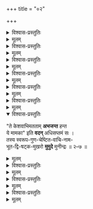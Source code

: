 +++
title = "०२"

+++

<details><summary>विश्वास-प्रस्तुतिः</summary>

पूर्वानुभूत-मुर-वैरि-गुणाभिवृद्ध--  
तद्--बाह्य-सङ्गम--**रुचिस्** तद्-अ-लाभ-**खिन्नः** ।  
सर्वान् अपि स्व-सम-दुःखिन एव भावान्  
**आह** द्वितीय-शतकस्य शठारिर् आद्ये ॥ २–१ ॥
</details>

<details><summary>मूलम्</summary>

पूर्वानुभूतमुरवैरिगुणाभिवृद्ध-  
तद्बाह्यसङ्गमरुचिस् तदलाभखिन्नः ।  
सर्वानपि स्वसमदुःखिन एव भावान्  
आह द्वितीयशतकस्य शठारिर् आद्ये ॥ २–१ ॥
</details>

<details><summary>विश्वास-प्रस्तुतिः</summary>

**संश्लिष्य** दुःख-शमनान् **मुदितः** प्रसङ्गात्  
तन्-मूलम् अब्-ज-नयनस्य महेश्वरत्वम् ।  
**आहान्वयाद्** इतरतो ऽपि मनुष्य-भावे +++(अवतारैः)+++  
पौराणिकोक्त-नयतः शठ-जिद् द्वितीये ॥ २–२ ॥
</details>

<details><summary>मूलम्</summary>

संश्लिष्य दुःखशमनान् मुदितः प्रसङ्गात्  
तन्मूलम् अब्जनयनस्य महेश्वरत्वम् ।  
आहान्वयाद् इतरतोपि मनुष्यभावे  
पौराणिकोक्तनयतः शठजिद् द्वितीये ॥ २–२ ॥
</details>

<details><summary>विश्वास-प्रस्तुतिः</summary>

अन्तस्-स्थ-सर्व-रसम् अम्बु-ज-लोचनस्य  
संयोग-रूपम् **अवगाह्य** सुखामृताब्धिम् ।  
तद्-देशिक-प्रथम-सूरि-गणैः कदा स्यात्  
सङ्गो मम इत्य कथयत् स मुनिस् तृतीये ॥ २–३ ॥
</details>

<details><summary>मूलम्</summary>

अन्तस्स्थसर्वरसम् अम्बुजलोचनस्य  
सम्योगरूपम् अवगाह्य सुखामृताब्धिम् ।  
तद्देशिकप्रथमसूरिगणैः कदा स्यात्  
सङ्गो मम इत्य कथयत् स मुनिस् तृतीये ॥ २–३ ॥
</details>

<details><summary>विश्वास-प्रस्तुतिः</summary>

तत्-प्रार्थितानधिगमेन समुत्थितार्तिर्  
अग्रे हरेः पर-मुखेन यथा **विधेयम्** ।  
आर्तेर् **निवेदनम् अपाकरणार्थनं** च  
**मूर्च्छां** तथा मुनिर् **अगान्** महतीं चतुर्थे ॥ २–४ ॥
</details>

<details><summary>मूलम्</summary>

तत्प्रार्थितानधिगमेन समुत्थितार्तिर्  
अग्रे हरेः परमुखेन यथा विधेयम् ।  
आर्तेर् निवेदनम् अपाकरणार्थनं च  
मूर्च्छां तथा मुनिरगान् महतीं चतुर्थे ॥ २–४ ॥
</details>

<details><summary>विश्वास-प्रस्तुतिः</summary>

**आगम्य** सूरि-सहितः **समपाकृतार्तिः**  
**अत्युज्ज्वलन्** मरकताचल-सन्निभाङ्गः।  
ईशः प्रफुल्ल-कमलाक्षि-कराङ्घ्रिर् आसीत्  
तत् पञ्चमे स **कथयन्** मुनिर् **आननन्द** ॥ २–५ ॥
</details>

<details><summary>मूलम्</summary>

अत्युज्ज्वलन् मरकताचलसन्निभाङ्गः।  
ईशः प्रफुल्लकमलाक्षिकराङ्घ्रिर् आसीत्  
तत् पञ्चमे स कथयन् मुनिराननन्द ॥ २–५ ॥
</details>

<details><summary>विश्वास-प्रस्तुतिः</summary>

"**नीचं** च माम् **अधिगतो** ऽयम्" इति स्व-सूक्त्या  
जातां हरेः स्व-विरहागमने ऽतिशङ्काम् ।  
षष्ठे **निरस्य** दृढ-सङ्ग-गिरा शठारिर्  
आत्मान्वयिष्व् अपि तद् आदरतो **अभ्यनन्दत्** ॥ २–६ ॥
</details>

<details><summary>मूलम्</summary>

नीचं च माम् अधिगतो ऽयमिति स्वसूक्त्या  
जातां हरेः स्वविरहागमने अतिशङ्काम् ।  
षष्ठे निरस्य दृढसङ्गगिरा शठारिर्  
आत्मान्वयिष्वपि तदादरतो अभ्यनन्दत् ॥ २–६ ॥
</details>

<details open><summary>विश्वास-प्रस्तुतिः</summary>

"ते केशवाभिमतताम् **अभजन्त** हन्त  
ये मामका" इति **वदन्** अधिसप्तमं सः ।  
तस्य स्वरूप-गुण-चेष्टित-वाचि-नाम-  
भूत-द्वि-षट्क-मुखरो **मुमुदे** मुनीन्द्रः ॥ २–७ ॥
</details>

<details><summary>मूलम्</summary>

ते केशवाभिमतताम् अभजन्त हन्त  
ये मामका इति वदन् अधिसप्तमं सः ।  
तस्य स्वरूपगुणचेष्टितवाचिनाम  
भूतद्विषट्कमुखरो मुमुदे मुनीन्द्रः ॥ २–७ ॥
</details>

<details><summary>विश्वास-प्रस्तुतिः</summary>

आत्मान्वयिष्व् अपि हरेः प्रियताम् **अवेक्ष्य**  
सर्वात्मनः **स्वजनयन्** मुनिर् अष्टमेन ।  
मोक्ष-प्रदत्वम् **उपदिश्य** तद्-आभिमुख्य+  
+अलाभात् स्वलाभम् अधिकम् बहु **मन्यते** स्म ॥ २–८ ॥
</details>

<details><summary>मूलम्</summary>

भूतद्विषट्कमुखरो मुमुदे मुनीन्द्रः ॥ २–७ ॥  
आत्मान्वयिष्वपि हरेः प्रियताम् अवेक्ष्य  
सर्वात्मनः स्वजनयन् मुनिर् अष्टमेन ।  
मोक्षप्रदत्वम् उपदिश्य तदाभिमुख्य  
अलाभात् स्वलाभम् अधिकम् बहुमन्यते स्म ॥ २–८ ॥
</details>

<details><summary>विश्वास-प्रस्तुतिः</summary>

मोक्षादरं स्फुटम् **अवेक्ष्य** मुनेर् मुकुन्दे  
मोक्षम् **प्रदातुम्** अ-सदृक्ष-फलम् **प्रवृत्ते** ।  
आत्मेष्टम् अस्य पदकिङ्करतैकरूपम्  
मोक्षाख्यवस्तु नवमे **निरणायि** तेन ॥ २–९ ॥
</details>

<details><summary>मूलम्</summary>

मोक्षादरं स्फुटम् अवेक्ष्य मुनेर् मुकुन्दे  
मोक्षम् प्रदातुम् असदृक्षफलम् प्रवृत्ते ।  
आत्मेष्टमस्य पदकिङ्करतैकरूपम्  
मोक्षाख्यवस्तु नवमे निरणायितेन ॥ २–९ ॥
</details>

<details><summary>विश्वास-प्रस्तुतिः</summary>

एतन् निजार्थितम् इहैव हरिः **प्रदातुम्**  
**आसेदिवान्** वन-मही-धरम् इत्य् **अवेक्ष्य** ।  
**प्राप्यं** तम् एव च तद्-अन्वयिनं च सर्वम्  
**प्राचीकशत्** स दशमे दशके मुनीन्द्रः॥ २–१० ॥
</details>

<details><summary>मूलम्</summary>

एतन्निजार्थितम् इहैव हरिः प्रदातुम्  
आसेदिवान् वनमहीधरम् इत्यवेक्ष्य ।  
प्राप्यं तमेव च तदन्वयिनं च सर्वम्  
प्राचीकशत् स दशमे दशके मुनीन्द्रः॥ २–१० ॥
</details>
